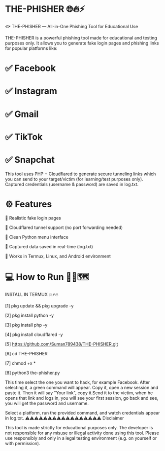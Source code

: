   # THE-PHISHER 🌐🔥⚡

🐟 THE-PHISHER — All-in-One Phishing Tool for Educational Use

THE-PHISHER is a powerful phishing tool made for educational and testing purposes only. It allows you to generate fake login pages and phishing links for popular platforms like:

# ✅ Facebook

# ✅ Instagram

# ✅ Gmail

# ✅ TikTok

# ✅ Snapchat

This tool uses PHP + Cloudflared to generate secure tunneling links which you can send to your target/victim (for learning/test purposes only). Captured credentials (username & password) are saved in log.txt.

# ⚙️ Features

🎯 Realistic fake login pages

🚀 Cloudflared tunnel support (no port forwarding needed)

🧠 Clean Python menu interface

📄 Captured data saved in real-time (log.txt)

📱 Works in Termux, Linux, and Android environment

# 💻 How to Run 💯🌐🗺️

 INSTALL IN TERMUX 💥⚡🔥

[1] pkg update && pkg upgrade -y

 [2] pkg install python -y

 [3] pkg install php -y

 [4] pkg install cloudflared -y

 [5] https://github.com/Suman789438/THE-PHISHER.git

 [6] cd THE-PHISHER

 [7] chmod +x *

 [8] python3 the-phisher.py

This time select the one you want to hack, for example Facebook. After selecting it, a green command will appear. Copy it, open a new session and paste it. Then it will say "Your link", copy it.Send it to the victim, when he opens that link and logs in, you will see your first session, go back and see, you will get the password and username.

Select a platform, run the provided command, and watch credentials appear in log.txt.
⚠️⚠️⚠️⚠️⚠️⚠️⚠️⚠️⚠️⚠️⚠️⚠️⚠️⚠️⚠️⚠️⚠️ Disclaimer

This tool is made strictly for educational purposes only. The developer is not responsible for any misuse or illegal activity done using this tool. Please use responsibly and only in a legal testing environment (e.g. on yourself or with permission).
